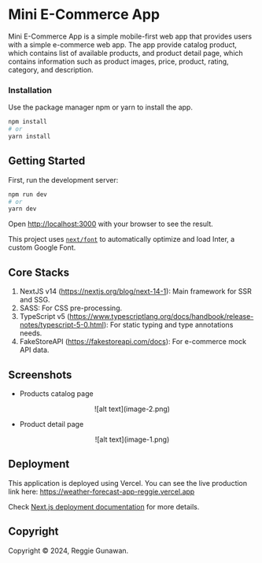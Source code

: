 # Mini E-Commerce App

Mini E-Commerce App is a simple mobile-first web app that provides users with a simple e-commerce web app. The app provide catalog product, which contains list of available products, and product detail page, which contains information such as product images, price, product, rating, category, and description.

### Installation

Use the package manager npm or yarn to install the app.

```bash
npm install
# or
yarn install
```

## Getting Started

First, run the development server:

```bash
npm run dev
# or
yarn dev
```

Open [http://localhost:3000](http://localhost:3000) with your browser to see the result.

This project uses [`next/font`](https://nextjs.org/docs/basic-features/font-optimization) to automatically optimize and load Inter, a custom Google Font.

## Core Stacks

1. NextJS v14 (https://nextjs.org/blog/next-14-1): Main framework for SSR and SSG.
2. SASS: For CSS pre-processing.
3. TypeScript v5 (https://www.typescriptlang.org/docs/handbook/release-notes/typescript-5-0.html): For static typing and type annotations needs.
4. FakeStoreAPI (https://fakestoreapi.com/docs): For e-commerce mock API data.

## Screenshots

- Products catalog page
<p align="center">
![alt text](image-2.png)
<p>

- Product detail page
<p align="center">
![alt text](image-1.png)
<p>

## Deployment

This application is deployed using Vercel.
You can see the live production link here: https://weather-forecast-app-reggie.vercel.app

Check [Next.js deployment documentation](https://nextjs.org/docs/deployment) for more details.

## Copyright

Copyright © 2024, Reggie Gunawan.
